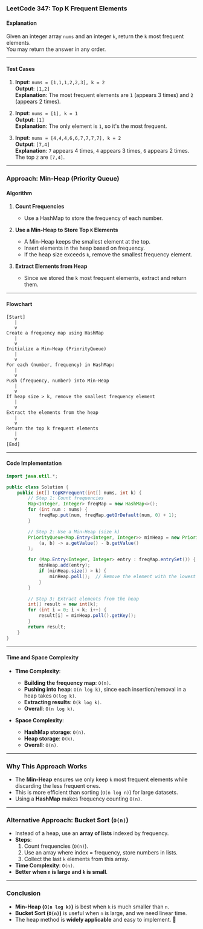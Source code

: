 ### **LeetCode 347: Top K Frequent Elements**  

#### **Explanation**  
Given an integer array `nums` and an integer `k`, return the `k` most frequent elements.  
You may return the answer in any order.  

---

#### **Test Cases**  
1. **Input**: `nums = [1,1,1,2,2,3], k = 2`  
   **Output**: `[1,2]`  
   **Explanation**: The most frequent elements are `1` (appears 3 times) and `2` (appears 2 times).  

2. **Input**: `nums = [1], k = 1`  
   **Output**: `[1]`  
   **Explanation**: The only element is `1`, so it's the most frequent.  

3. **Input**: `nums = [4,4,4,6,6,7,7,7,7], k = 2`  
   **Output**: `[7,4]`  
   **Explanation**: `7` appears 4 times, `4` appears 3 times, `6` appears 2 times. The top `2` are `[7,4]`.  

---

### **Approach: Min-Heap (Priority Queue)**
  
#### **Algorithm**
1. **Count Frequencies**  
   - Use a HashMap to store the frequency of each number.  

2. **Use a Min-Heap to Store Top `K` Elements**  
   - A Min-Heap keeps the smallest element at the top.  
   - Insert elements in the heap based on frequency.  
   - If the heap size exceeds `k`, remove the smallest frequency element.  

3. **Extract Elements from Heap**  
   - Since we stored the `k` most frequent elements, extract and return them.  

---

#### **Flowchart**
```
[Start]
   |
   v
Create a frequency map using HashMap
   |
   v
Initialize a Min-Heap (PriorityQueue)
   |
   v
For each (number, frequency) in HashMap:
   |
   v
Push (frequency, number) into Min-Heap
   |
   v
If heap size > k, remove the smallest frequency element
   |
   v
Extract the elements from the heap
   |
   v
Return the top k frequent elements
   |
   v
[End]
```

---

#### **Code Implementation**
```java
import java.util.*;

public class Solution {
    public int[] topKFrequent(int[] nums, int k) {
        // Step 1: Count frequencies
        Map<Integer, Integer> freqMap = new HashMap<>();
        for (int num : nums) {
            freqMap.put(num, freqMap.getOrDefault(num, 0) + 1);
        }

        // Step 2: Use a Min-Heap (size k)
        PriorityQueue<Map.Entry<Integer, Integer>> minHeap = new PriorityQueue<>(
            (a, b) -> a.getValue() - b.getValue()
        );

        for (Map.Entry<Integer, Integer> entry : freqMap.entrySet()) {
            minHeap.add(entry);
            if (minHeap.size() > k) {
                minHeap.poll();  // Remove the element with the lowest frequency
            }
        }

        // Step 3: Extract elements from the heap
        int[] result = new int[k];
        for (int i = 0; i < k; i++) {
            result[i] = minHeap.poll().getKey();
        }
        return result;
    }
}
```

---

#### **Time and Space Complexity**
- **Time Complexity**:  
  - **Building the frequency map**: `O(n)`.  
  - **Pushing into heap**: `O(n log k)`, since each insertion/removal in a heap takes `O(log k)`.  
  - **Extracting results**: `O(k log k)`.  
  - **Overall**: `O(n log k)`.  

- **Space Complexity**:  
  - **HashMap storage**: `O(n)`.  
  - **Heap storage**: `O(k)`.  
  - **Overall**: `O(n)`.  

---

### **Why This Approach Works**
- The **Min-Heap** ensures we only keep `k` most frequent elements while discarding the less frequent ones.  
- This is more efficient than sorting (`O(n log n)`) for large datasets.  
- Using a **HashMap** makes frequency counting `O(n)`.  

---

### **Alternative Approach: Bucket Sort (`O(n)`)**
- Instead of a heap, use an **array of lists** indexed by frequency.  
- **Steps**:
  1. Count frequencies (`O(n)`).  
  2. Use an array where index = frequency, store numbers in lists.  
  3. Collect the last `k` elements from this array.  
- **Time Complexity**: `O(n)`.  
- **Better when `n` is large and `k` is small**.  

---

### **Conclusion**
- **Min-Heap (`O(n log k)`)** is best when `k` is much smaller than `n`.  
- **Bucket Sort (`O(n)`)** is useful when `n` is large, and we need linear time.  
- The heap method is **widely applicable** and easy to implement. 🚀
